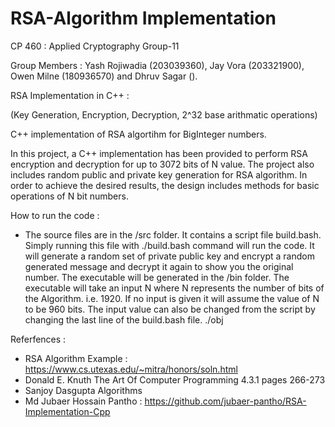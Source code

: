 # RSA-Algorithm Implementation

CP 460 : Applied Cryptography Group-11

Group Members :
Yash Rojiwadia (203039360),
Jay Vora (203321900),
Owen Milne (180936570) and 
Dhruv Sagar ().


RSA Implementation in C++ :


(Key Generation, Encryption, Decryption, 2^32 base arithmatic operations)

C++ implementation of RSA algortihm for BigInteger numbers. 

In this project, a C++ implementation has been provided to perform RSA encryption and
decryption for up to 3072 bits of N value. The project also includes random public and private key
generation for RSA algorithm. In order to achieve the desired results, the design includes methods
for basic operations of N bit numbers.


How to run the code :

- The source files are in the /src folder. It contains a script file build.bash. Simply running this file
with ./build.bash command will run the code. It will generate a random set of private public key
and encrypt a random generated message and decrypt it again to show you the original number.
The executable will be generated in the /bin folder. The executable will take an input N where N
represents the number of bits of the Algorithm. i.e. 1920. If no input is given it will assume the
value of N to be 960 bits. The input value can also be changed from the script by changing the last
line of the build.bash file.
./obj <desired value of N>



Referfences :
- RSA Algorithm Example : https://www.cs.utexas.edu/~mitra/honors/soln.html
- Donald E. Knuth The Art Of Computer Programming 4.3.1 pages 266-273
- Sanjoy Dasgupta Algorithms
- Md Jubaer Hossain Pantho : https://github.com/jubaer-pantho/RSA-Implementation-Cpp
